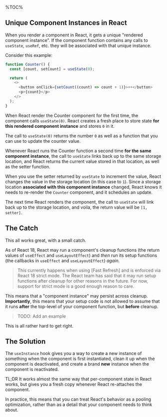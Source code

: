 %TOC%

## Unique Component Instances in React

When you render a component in React, it gets a unique "rendered component
instance". If the component function contains any calls to `useState`,
`useRef`, etc. they will be associated with that unique instance.

Consider this example:

```ts
function Counter() {
  const [count, setCount] = useState(0);

  return (
    <>
      <button onClick={setCount((count) => count + 1)}>++</button>
      <p>{count}</p>
    </>
  );
}
```

When React render the Counter component for the first time, the component
calls `useState(0)`. React creates a fresh place to store state **for this
rendered component instance** and stores `0` in it.

The call to `useState(0)` returns the number `0` as well as a function that
you can use to update the counter value.

Whenever React runs the Counter function a second time **for the same
component instance**, the call to `useState` links back up to the same
storage location, and React returns the current value stored in that
location, as well as the setter function.

When you use the setter returned by `useState` to increment the value, React
changes the value in the storage location (in this case to `1`). Since a
storage location **associated with this component instance** changed, React
knows it needs to re-render the `Counter` component, and it schedules an
update.

The next time React renders the component, the call to `useState` will link
back up to the storage location, and voila, the return value will be `[1, setter]`.

## The Catch

This all works great, with a small catch.

As of React 18, React may run a component's cleanup functions (the return
values of `useEffect` and `useLayoutEffect`) and _then_ run its setup
functions (the callbacks in `useEffect` and `useLayoutEffect`) _again_.

> This currently happens when using [Fast Refresh] and is enforced via React
> 18 strict mode. The React team has said that it may run setup functions
> after cleanup for other reasons in the future. For now, support for strict
> mode is a good enough reason to care.

This means that a "component instance" may persist across cleanup.
**Importantly**, this means that your setup code is not allowed to assume
that it runs **after** the top-level of your component function, but
**before** cleanup.

> TODO: Add an example

This is all rather hard to get right.

## The Solution

The `useInstance` hook gives you a way to create a new instance of something
when the component is first instantiated, clean it up when the component is
deactivated, and create a brand **new** instance when the component is
reactivated.

TL;DR It works almost the same way that per-component state in React works,
but gives you a fresh copy whenever React re-attaches the component.

In practice, this means that you can treat React's behavior as a pooling
optimization, rather than as a detail that your component needs to think
about.
